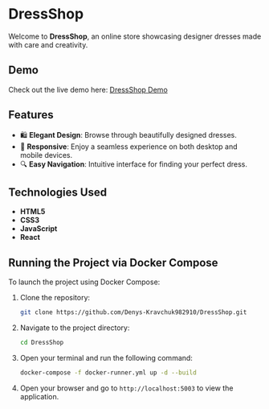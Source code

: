 # DressShop

Welcome to **DressShop**, an online store showcasing designer dresses made with care and creativity.

## Demo
Check out the live demo here: [DressShop Demo](https://denys-kravchuk982910.github.io/DressShop/)

## Features
- 🛍️ **Elegant Design**: Browse through beautifully designed dresses.
- 📱 **Responsive**: Enjoy a seamless experience on both desktop and mobile devices.
- 🔍 **Easy Navigation**: Intuitive interface for finding your perfect dress.

## Technologies Used
- **HTML5**
- **CSS3**
- **JavaScript**
- **React**


## Running the Project via Docker Compose
To launch the project using Docker Compose:

1. Clone the repository:
   ```bash
   git clone https://github.com/Denys-Kravchuk982910/DressShop.git
   ```

2. Navigate to the project directory:
   ```bash
   cd DressShop
   ```

3. Open your terminal and run the following command:
   ```bash
   docker-compose -f docker-runner.yml up -d --build
   ```

4. Open your browser and go to `http://localhost:5003` to view the application.